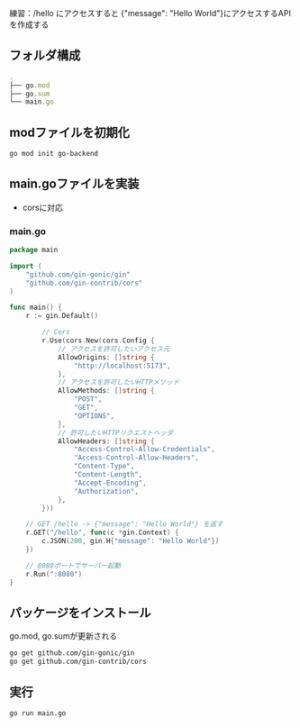 練習：/hello にアクセスすると {"message": "Hello World"}にアクセスするAPIを作成する

## フォルダ構成

```ts
.
├── go.mod
├── go.sum
└── main.go
```

## modファイルを初期化

```bash
go mod init go-backend
```

## main.goファイルを実装

- corsに対応

### main.go

```go
package main

import (
    "github.com/gin-gonic/gin"
	"github.com/gin-contrib/cors"
)

func main() {
    r := gin.Default()

		// Cors
		r.Use(cors.New(cors.Config {
			// アクセスを許可したいアクセス元
			AllowOrigins: []string {
				"http://localhost:5173",
			},
			// アクセスを許可したいHTTPメソッド
			AllowMethods: []string {
				"POST",
				"GET",
				"OPTIONS",
			},
			// 許可したいHTTPリクエストヘッダ
			AllowHeaders: []string {
				"Access-Control-Allow-Credentials",
				"Access-Control-Allow-Headers",
				"Content-Type",
				"Content-Length",
				"Accept-Encoding",
				"Authorization",
			},
		}))

    // GET /hello -> {"message": "Hello World"} を返す
    r.GET("/hello", func(c *gin.Context) {
        c.JSON(200, gin.H{"message": "Hello World"})
    })

    // 8080ポートでサーバー起動
    r.Run(":8080")
}
```

## パッケージをインストール

go.mod, go.sumが更新される

```bash
go get github.com/gin-gonic/gin
go get github.com/gin-contrib/cors
```

## 実行

```bash
go run main.go
```